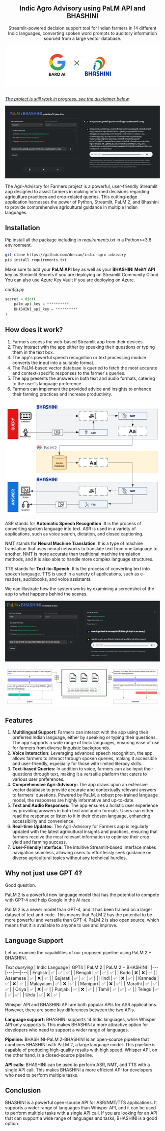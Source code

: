 <br />
<div align="center">

  <h2 align="center">Indic Agro Advisory using PaLM API and BHASHINI</h2>

  <p align="center">
    Streamlit-powered decision support tool for Indian farmers in 14 different Indic languages, converting spoken word prompts to auditory information sourced from a large vector database.
  </p>
    <a href="https://github.com/dnezan/streamlit-hyperspectral-agri">
    <img src="./img/banner.png" alt="Logo">
</div>
</br>

*The project is still work in progress, see the [disclaimer below](#status).*

![screen](./img/screenshot.png)

The Agri-Advisory for Farmers project is a powerful, user-friendly Streamlit app designed to assist farmers in making informed decisions regarding agriculture practices and crop-related queries. This cutting-edge application harnesses the power of Python, Streamlit, PaLM 2, and Bhashini to provide comprehensive agricultural guidance in multiple Indian languages.

## Installation

Pip install all the package including in *requirements.txt* in a Python>=3.8 environment.
```sh
git clone https://github.com/dnezan/indic-agro-advisory
pip install requirements.txt
```
Make sure to add your **PaLM API** key as well as your **BHASHINI MeitY API** key as Streamlit Secrets if you are deploying on Streamlit Community Cloud. You can also use Azure Key Vault if you are deploying on Azure.

_config.py_
```python
secret = dict(
    palm_api_key = **********,
    BHASHINI_api_key = **********
)
```

## How does it work?
1.	Farmers access the web-based Streamlit app from their devices.
2.	They interact with the app either by speaking their questions or typing them in the text box.
3.	The app's powerful speech recognition or text processing module converts the input into a suitable format.
4.	The PaLM-based vector database is queried to fetch the most accurate and context-specific responses to the farmer's queries.
5.	The app presents the answers in both text and audio formats, catering to the user's language preference.
6.	Farmers can implement the provided advice and insights to enhance their farming practices and increase productivity.

![screen](./img/archtic.png)

ASR stands for **Automatic Speech Recognition**. It is the process of converting spoken language into text. ASR is used in a variety of applications, such as voice search, dictation, and closed captioning.

NMT stands for **Neural Machine Translation**. It is a type of machine translation that uses neural networks to translate text from one language to another. NMT is more accurate than traditional machine translation methods, and it is also able to handle more complex language structures.

TTS stands for **Text-to-Speech**. It is the process of converting text into spoken language. TTS is used in a variety of applications, such as e-readers, audiobooks, and voice assistants.

We can illustrate how the system works by examining a screenshot of the app to what happens behind the scenes.

![screen](./img/screen_irr.png)

![screen](./img/llmqueryarch.png)

## Features
1.	**Multilingual Support:** Farmers can interact with the app using their preferred Indian language, either by speaking or typing their questions. The app supports a wide range of Indic languages, ensuring ease of use for farmers from diverse linguistic backgrounds.
2.	**Voice Interaction:** Leveraging advanced speech recognition, the app allows farmers to interact through spoken queries, making it accessible and user-friendly, especially for those with limited literacy skills.
3.	**Text-based Queries:** In addition to voice, farmers can also input their questions through text, making it a versatile platform that caters to various user preferences.
4.	**Comprehensive Agri-Advisory:** The app draws upon an extensive vector database to provide accurate and contextually relevant answers to farmers' questions. Powered by PaLM, a robust pre-trained language model, the responses are highly informative and up-to-date.
5.	**Text and Audio Responses:** The app ensures a holistic user experience by providing answers in both text and audio formats. Users can either read the response or listen to it in their chosen language, enhancing accessibility and convenience.
6.	**Real-time Updates:** The Agri-Advisory for Farmers app is regularly updated with the latest agricultural insights and practices, ensuring that farmers receive the most relevant information to optimize their crop yield and farming success.
7.	**User-Friendly Interface:** The intuitive Streamlit-based interface makes navigation seamless, allowing users to effortlessly seek guidance on diverse agricultural topics without any technical hurdles.


## Why not just use GPT 4?

Good question.

PaLM 2 is a powerful new language model that has the potential to compete with GPT-4 and help Google in the AI race.

PaLM 2 is a newer model than GPT-4, and it has been trained on a larger dataset of text and code. This means that PaLM 2 has the potential to be more powerful and versatile than GPT-4.
PaLM 2 is also open source, which means that it is available to anyone to use and improve. 

## Language Support

Let us examine the capabilities of our proposed pipeline using PaLM 2 + BHASHINI.

_Text querying_
| Indic Language | GPT4 | PaLM 2  | PaLM 2 + BHASHINI |
|---|---|---|---|
| English | ✅ | ✅ | ✅ |
| Bengali | ✅ | ✅ | ✅ |
| Bodo | ❌ | ❌ | ✅ |
| Assamese | ✅ | ❌ | ✅ |
| Gujarati | ✅ | ✅ | ✅ |
| Hindi | ✅ | ❌ | ✅ |
| Kannada | ✅ | ❌ | ✅ |
| Malayalam | ✅ | ❌ | ✅ |
| Manipuri | ✅ | ❌ | ✅ |
| Marathi | ✅ | ✅ | ✅ |
| Oriya | ✅ | ❌ | ✅ |
| Punjabi | ✅ | ❌ | ✅ |
| Tamil | ✅ | ✅ | ✅ |
| Telegu | ✅ | ✅ | ✅ |
| Urdu | ✅ | ❌ | ✅ |

Whisper API and BHASHINI API are both popular APIs for ASR applications. However, there are some key differences between the two APIs.

**Language support:** BHASHINI supports 14 Indic languages, while Whisper API only supports 5. This makes BHASHINI a more attractive option for developers who need to support a wider range of languages.

**Pipeline:** BHASHINI-PaLM 2-BHASHINI is an open-source pipeline that combines BHASHINI with PaLM 2, a large language model. This pipeline is capable of producing high-quality results with high speed. Whisper API, on the other hand, is a closed-source pipeline.

**API calls:** BHASHINI can be used to perform ASR, NMT, and TTS with a single API call. This makes BHASHINI a more efficient API for developers who need to perform multiple tasks. 


## Conclusion

BHASHINI is a powerful open-source API for ASR/NMT/TTS applications. It supports a wider range of languages than Whisper API, and it can be used to perform multiple tasks with a single API call. If you are looking for an API that can support a wide range of languages and tasks, BHASHINI is a good option.